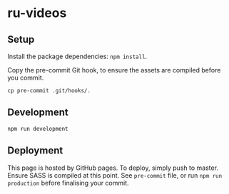 # ru-videos

## Setup

Install the package dependencies: `npm install`.

Copy the pre-commit Git hook, to ensure the assets are compiled before you commit.
```
cp pre-commit .git/hooks/.
```

## Development

```
npm run development
```

## Deployment

This page is hosted by GitHub pages. To deploy, simply push to master.
Ensure SASS is compiled at this point. See `pre-commit` file, or run `npm run production` before finalising your commit.
